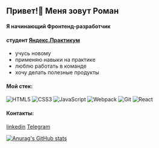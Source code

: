 <h2>Привет!👋 Меня зовут Роман </h2>
<h4> Я начинающий Фронтенд-разработчик</h4>
<h4> студент <a href="https://practicum.yandex.ru/" target="_blank">Яндекс.Практикум</a></h4>
<ul>
 <li> учусь новому </li>
 <li> применяю навыки на практике </li>
 <li> люблю работать в команде </li>
 <li> хочу делать полезные продукты </li>
</ul> 
<h4> Мой стек: </h4>

![HTML5](https://img.shields.io/badge/-HTML5-%23E44D27?style=flat-square&logo=html5&logoColor=ffffff)
![CSS3](https://img.shields.io/badge/-CSS3-%231572B6?style=flat-square&logo=css3)
![JavaScript](https://img.shields.io/badge/-JavaScript-%23F7DF1C?style=flat-square&logo=javascript&logoColor=000000&labelColor=%23F7DF1C&color=%23FFCE5A)
![Webpack](https://img.shields.io/badge/-Webpack-%232C3A42?style=flat-square&logo=webpack)
![Git](https://img.shields.io/badge/-Git-%23F05032?style=flat-square&logo=git&logoColor=%23ffffff)
![React](https://img.shields.io/badge/-react-yellow)

<h4> Контакты: </h4> 
<a href="https://www.linkedin.com/in/roman-kamelianov-b20b80236/">linkedin</a>
<a href="https://t.me/remelianov">Telegram</a>


[![Anurag's GitHub stats](https://github-readme-stats.vercel.app/api?username=kamelyanov)](https://github.com/anuraghazra/github-readme-stats)




